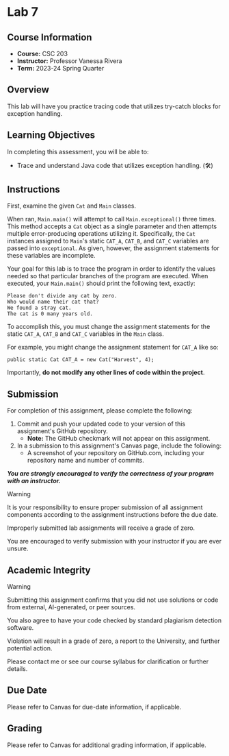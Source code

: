 # Lab 7

## Course Information

- **Course:** CSC 203
- **Instructor:** Professor Vanessa Rivera
- **Term:** 2023-24 Spring Quarter

## Overview

This lab will have you practice tracing code that utilizes try-catch blocks for exception handling.

## Learning Objectives

In completing this assessment, you will be able to:

- Trace and understand Java code that utilizes exception handling. (🛠️)

## Instructions

First, examine the given `Cat` and `Main` classes.

When ran, `Main.main()` will attempt to call `Main.exceptional()` three times.
This method accepts a `Cat` object as a single parameter and then attempts multiple error-producing operations utilizing it.
Specifically, the `Cat` instances assigned to `Main`'s static `CAT_A`, `CAT_B`, and `CAT_C` variables are passed into `exceptional`.
As given, however, the assignment statements for these variables are incomplete.

Your goal for this lab is to trace the program in order to identify the values needed so that particular branches of the program are executed.
When executed, your `Main.main()` should print the following text, exactly:
 
```
Please don't divide any cat by zero.
Who would name their cat that?
We found a stray cat.
The cat is 0 many years old.

```

To accomplish this, you must change the assignment statements for the static `CAT_A`, `CAT_B` and `CAT_C` variables in the `Main` class.

For example, you might change the assignment statement for `CAT_A` like so:

```
public static Cat CAT_A = new Cat("Harvest", 4);
```

Importantly, **do not modify any other lines of code within the project**.

## Submission

For completion of this assignment, please complete the following:

1. Commit and push your updated code to your version of this assignment's GitHub repository.
   - **Note:** The GitHub checkmark will not appear on this assignment.
2. In a submission to this assignment's Canvas page, include the following:
   - A screenshot of your repository on GitHub.com, including your repository name and number of commits.

***_You are strongly encouraged to verify the correctness of your program with an instructor._***

> [!Warning]
>
> It is your responsibility to ensure proper submission of all assignment components according to the assignment instructions before the due date.
>
> Improperly submitted lab assignments will receive a grade of zero.
>
> You are encouraged to verify submission with your instructor if you are ever unsure.

## Academic Integrity

> [!Warning]
>
> Submitting this assignment confirms that you did not use solutions or code from external, AI-generated, or peer sources.
>
> You also agree to have your code checked by standard plagiarism detection software.
>
> Violation will result in a grade of zero, a report to the University, and further potential action.
>
> Please contact me or see our course syllabus for clarification or further details.

## Due Date

Please refer to Canvas for due-date information, if applicable.

## Grading

Please refer to Canvas for additional grading information, if applicable.